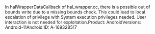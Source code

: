In halWrapperDataCallback of hal_wrapper.cc, there is a possible out of bounds write due to a missing bounds check. This could lead to local escalation of privilege with System execution privileges needed. User interaction is not needed for exploitation.Product: AndroidVersions: Android-11Android ID: A-169328517